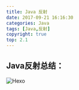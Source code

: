 ```yaml
---
title: Java 反射
date: 2017-09-21 16:16:30
categories: Java
tags: [Java,反射]
copyright: true
top: 2.1
---
```

## Java反射总结：
![Hexo](http://owmgw53q0.bkt.clouddn.com/image/gitPages/java-fanShe.png)